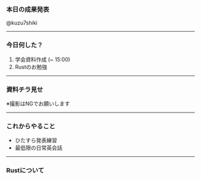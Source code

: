 ### 本日の成果発表
@kuzu7shiki

---

### 今日何した？
1. 学会資料作成 (~ 15:00)
2. Rustのお勉強

---

### 資料チラ見せ
※撮影はNGでお願いします

---

### これからやること
- ひたすら発表練習
- 最低限の日常英会話

---

### Rustについて
